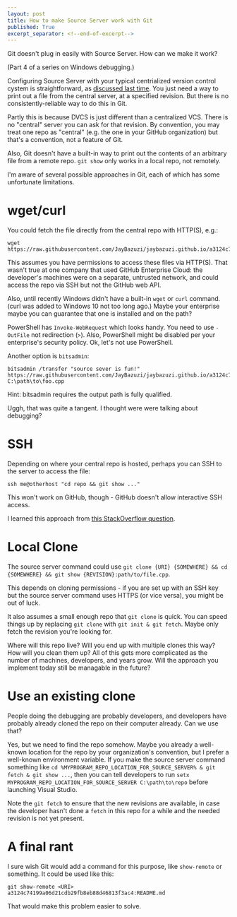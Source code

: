 ```yaml
---
layout: post
title: How to make Source Server work with Git
published: True
excerpt_separator: <!--end-of-excerpt-->
---
```


Git doesn't plug in easily with Source Server. How can we make it work?

(Part 4 of a series on Windows debugging.)

<!--end-of-excerpt-->

Configuring Source Server with your typical centrialized version control cystem is straightforward, as [discussed last time](https://jay.bazuzi.com/Debugging-3-finding-source-code/). You just need a way to print out a file from the central server, at a specified revision. But there is no consistently-reliable way to do this in Git.

Partly this is because DVCS is just different than a centralized VCS. There is no "central" server you can ask for that revision. By convention, you may treat one repo as "central" (e.g. the one in your GitHub organization) but that's a convention, not a feature of Git.

Also, Git doesn't have a built-in way to print out the contents of an arbitrary file from a remote repo. `git show` only works in a local repo, not remotely.

I'm aware of several possible approaches in Git, each of which has some unfortunate limitations.

# wget/curl

You could fetch the file directly from the central repo with HTTP(S), e.g.:

```
wget https://raw.githubusercontent.com/JayBazuzi/jaybazuzi.github.io/a3124c74199a06d21cdb29fb8eb88d46813f3ac4/README.md
```

This assumes you have permissions to access these files via HTTP(S). That wasn't true at one company that used GitHub Enterprise Cloud: the developer's machines were on a separate, untrusted network, and could access the repo via SSH but not the GitHub web API.

Also, until recently Windows didn't have a built-in `wget` or `curl` command. (curl was added to Windows 10 not too long ago.) Maybe your enterprise maybe you can guarantee that one is installed and on the path?

PowerShell has `Invoke-WebRequest` which looks handy. You need to use `-OutFile` not redirection (`>`). Also, PowerShell might be disabled per your enterprise's security policy. Ok, let's not use PowerShell.

Another option is `bitsadmin`:

```
bitsadmin /transfer "source sever is fun!" https://raw.githubusercontent.com/JayBazuzi/jaybazuzi.github.io/a3124c74199a06d21cdb29fb8eb88d46813f3ac4/README.md C:\path\to\foo.cpp
```

Hint: bitsadmin requires the output path is fully qualified.

Uggh, that was quite a tangent. I thought were were talking about debugging?

# SSH

Depending on where your central repo is hosted, perhaps you can SSH to the server to access the file:

```
ssh me@otherhost "cd repo && git show ..."
```

This won't work on GitHub, though - GitHub doesn't allow interactive SSH access.

I learned this approach from [this StackOverflow question](https://stackoverflow.com/questions/1178389/browse-and-display-files-in-a-git-repo-without-cloning).

# Local Clone

The source server command could use `git clone {URI} {SOMEWHERE} && cd {SOMEWHERE} && git show {REVISION}:path/to/file.cpp`. 

This depends on cloning permissions - if you are set up with an SSH key but the source server command uses HTTPS (or vice versa), you might be out of luck.

It also assumes a small enough repo that `git clone` is quick. You can speed things up by replacing `git clone` with `git init & git fetch`. Maybe only fetch the revision you're looking for.

Where will this repo live? Will you end up with multiple clones this way? How will you clean them up? All of this gets more complicated as the number of machines, developers, and years grow. Will the approach you implement today still be managable in the future?

# Use an existing clone

People doing the debugging are probably developers, and developers have probably already cloned the repo on their computer already. Can we use that?

Yes, but we need to find the repo somehow. Maybe you already a well-known location for the repo by your organization's convention, but I prefer a well-known environment variable. If you make the source server command something like `cd %MYPROGRAM_REPO_LOCATION_FOR_SOURCE_SERVER% & git fetch & git show ...`, then you can tell developers to run `setx MYPROGRAM_REPO_LOCATION_FOR_SOURCE_SERVER C:\path\to\repo` before launching Visual Studio. 

Note the `git fetch` to ensure that the new revisions are available, in case the developer hasn't done a `fetch` in this repo for a while and the needed revision is not yet present.

# A final rant

I sure wish Git would add a command for this purpose, like `show-remote` or something. It could be used like this:

```
git show-remote <URI> a3124c74199a06d21cdb29fb8eb88d46813f3ac4:README.md
```

That would make this problem easier to solve.
